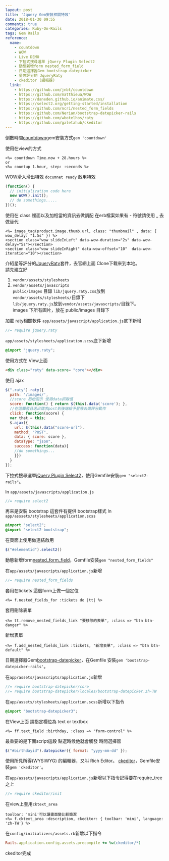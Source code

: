```yaml
---
layout: post
title: 'Jquery Gem安裝相關特效'
date: 2018-01-30 09:55
comments: true
categories: Ruby-On-Rails
tags: Gem Rails
reference:
  name:
    - countdown
    - WOW
    - Live DEMO
    - 下拉式搜尋選單 jQuery Plugin Select2
    - 動態新增form nested_form_field
    - 日期選擇器Gem bootstrap-datepicker
    - 星等評分的 JqueryRaty
    - ckeditor (編輯器)
  link:
    - https://github.com/jnbt/countdown
    - https://github.com/matthieua/WOW
    - https://daneden.github.io/animate.css/
    - https://select2.org/getting-started/installation
    - https://github.com/ncri/nested_form_fields
    - https://github.com/Nerian/bootstrap-datepicker-rails
    - https://github.com/wbotelhos/raty
    - https://github.com/galetahub/ckeditor
---
```


倒數時間[countdown](https://github.com/jnbt/countdown)gem安裝方式`gem 'countdown'`

使用在view的方式
```erb
<%= countdown Time.now + 28.hours %>
or
<%= countup 1.hour, step: :seconds %>
```
WOW滑入滑出特效
`documnet ready` 啟用特效
```js
(function() {
  // initialization code here
  new WOW().init();
  // do somethings.....
})();
```
使用在 class 裡面以及加相當的資訊去做調配
在erb檔案如果有 - 符號請使用 _ 去做替代
```erb
<%= image_tag(product.image.thumb.url, class: "thumbnail" , data: { wow_delay: "1.5s" }) %>
<section class="wow slideInLeft" data-wow-duration="2s" data-wow-delay="5s"></section>
<section class="wow slideInRight" data-wow-offset="10"  data-wow-iteration="10"></section>
```

介紹星等評分的[JqueryRaty](https://github.com/wbotelhos/raty)套件，去官網上面 Clone下載來到本地。<br>
請先建立好
1. `vendor/assets/stylesheets`
2. `vendor/assets/javascripts`<br>
`public/images` 目錄 `lib/jquery.raty.css`放到 `vendor/assets/stylesheets/`目錄下<br>
`lib/jquery.raty.js`放到`vendor/assets/javascripts/`目錄下。<br>
images 下所有圖片，放在 public/images 目錄下

加載 raty相關軟件
`app/assets/javascript/application.js`底下新增
```js
//= require jquery.raty
```
`app/assets/stylesheets/application.scss`底下新增
```css
@import "jquery.raty";
```
使用方式在 View上面
```HTML
<div class="raty" data-score= "core"></div>
```
使用 ajax
```js
$(".raty").raty({
  path: '/images/',
  //score 初始函示 使用data抓取值
  score: function() { return $(this).data('score'); },
  //在這觸發且送出請求post到後端給予星等去做評分動作
  click: function(score) {
  var that = this;
  $.ajax({
    url: $(this).data("score-url"),
    method: "POST",
    data: { score: score },
    dataType: "json",
    success: function(data){
    //do somethings...
    }})
  }
});
```
下拉式搜尋選單[jQuery Plugin Select2](https://select2.org/getting-started/installation)，使用Gemfile安裝`gem "select2-rails"`。

In `app/assets/javascripts/application.js`
```js
//= require select2
```
再來是安裝 bootstrap 這套件有提供 bootstrap樣式
In `app/asssets/stylesheets/application.scss`
```css
@import "select2";
@import "select2-bootstrap";
```
在頁面上使用做連結啟用
```js
$("#elementid").select2()
```
動態新增form[nested_form_field](https://github.com/ncri/nested_form_fields)，Gemfile安裝`gem "nested_form_fields"`

在`app/assets/javascripts/application.js`新增
```js
//= require nested_form_fields
```
套用在tickets 這個form上做一個定位
```erb
<%= f.nested_fields_for :tickets do |tt| %>
```
套用刪除表單
```erb
<%= tt.remove_nested_fields_link "要移除的表單", :class => "btn btn-danger" %>
```
新增表單
```erb
<%= f.add_nested_fields_link :tickets, "新增表單", :class => "btn btn-default" %>
```
日期選擇器Gem[bootstrap-datepicker](https://github.com/Nerian/bootstrap-datepicker-rails)，在Gemfile 安裝`gem 'bootstrap-datepicker-rails'`。

在`app/assets/javascripts/application.js`新增
```js
//= require bootstrap-datepicker/core
//= require bootstrap-datepicker/locales/bootstrap-datepicker.zh-TW
```
在`app/assets/stylesheets/application.scss`新增以下指令
```css
@import "bootstrap-datepicker3";
```
在View上面 請指定欄位為 text or textbox
```erb
<%= ff.text_field :birthday, :class => "form-control" %>
```
最重要的是下面script這段 點選時候他就會觸發 時間選擇器
```js
$("#birthdayid").datepicker({ format: "yyyy-mm-dd" });
```
使用所見所得(WYSIWYG) 的編輯器，又叫 Rich Editor。
[ckeditor](https://github.com/galetahub/ckeditor)，Gemfile安裝`gem 'ckeditor'`。

在`app/assets/javascripts/application.js`新增以下指令記得要在require_tree之上
```js
//= require ckeditor/init
```
在view上套用`cktext_area`
```erb
toolbar: 'mini'可以讓畫面變比較簡潔
<%= f.cktext_area :description, ckeditor: { toolbar: 'mini', language: 'zh-TW'} %>
```
在`config/initializers/assets.rb`新增以下指令
```rb
Rails.application.config.assets.precompile += %w(ckeditor/*)
```
ckeditor完成